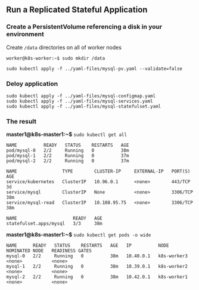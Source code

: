 ## Run a Replicated Stateful Application

### Create a PersistentVolume referencing a disk in your environment 
Create `/data` directories on all of worker nodes
```console
worker@k8s-worker:~$ sudo mkdir /data
```
```console
sudo kubectl apply -f ../yaml-files/mysql-pv.yaml --validate=false
```
### Deloy application

```console
sudo kubectl apply -f ../yaml-files/mysql-configmap.yaml
sudo kubectl apply -f ../yaml-files/mysql-services.yaml
sudo kubectl apply -f ../yaml-files/mysql-statefulset.yaml
```

### The result
**master1@k8s-master1:~$** `sudo kubectl get all`
```console
NAME          READY   STATUS    RESTARTS   AGE
pod/mysql-0   2/2     Running   0          38m
pod/mysql-1   2/2     Running   0          37m
pod/mysql-2   2/2     Running   0          37m

NAME                 TYPE        CLUSTER-IP     EXTERNAL-IP   PORT(S)    AGE
service/kubernetes   ClusterIP   10.96.0.1      <none>        443/TCP    3d
service/mysql        ClusterIP   None           <none>        3306/TCP   38m
service/mysql-read   ClusterIP   10.108.95.75   <none>        3306/TCP   38m

NAME                     READY   AGE
statefulset.apps/mysql   3/3     38m
```
**master1@k8s-master1:~$** `sudo kubectl get pods -o wide`
```console
NAME      READY   STATUS    RESTARTS   AGE   IP          NODE          NOMINATED NODE   READINESS GATES
mysql-0   2/2     Running   0          38m   10.40.0.1   k8s-worker3   <none>           <none>
mysql-1   2/2     Running   0          38m   10.39.0.1   k8s-worker2   <none>           <none>
mysql-2   2/2     Running   0          38m   10.42.0.1   k8s-worker1   <none>           <none>
```
